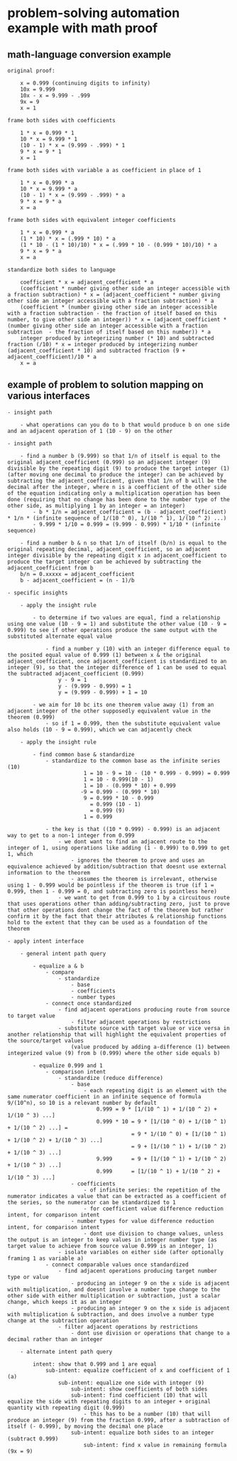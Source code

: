 # problem-solving automation example with math proof 


## math-language conversion example

	original proof:

		x = 0.999 (continuing digits to infinity)
		10x = 9.999
		10x - x = 9.999 - .999
		9x = 9
		x = 1

	frame both sides with coefficients

		1 * x = 0.999 * 1
		10 * x = 9.999 * 1
		(10 - 1) * x = (9.999 - .999) * 1
		9 * x = 9 * 1
		x = 1

	frame both sides with variable a as coefficient in place of 1

		1 * x = 0.999 * a
		10 * x = 9.999 * a
		(10 - 1) * x = (9.999 - .999) * a
		9 * x = 9 * a
		x = a

	frame both sides with equivalent integer coefficients

		1 * x = 0.999 * a
		(1 * 10) * x = (.999 * 10) * a
		(1 * 10 - (1 * 10)/10) * x = (.999 * 10 - (0.999 * 10)/10) * a
		9 * x = 9 * a
		x = a

	standardize both sides to language

		coefficient * x = adjacent_coefficient * a
		(coefficient * number giving other side an integer accessible with a fraction subtraction) * x = (adjacent_coefficient * number giving other side an integer accessible with a fraction subtraction) * a
		(coefficient * (number giving other side an integer accessible with a fraction subtraction - the fraction of itself based on this number, to give other side an integer)) * x = (adjacent_coefficient * (number giving other side an integer accessible with a fraction subtraction  - the fraction of itself based on this number)) * a
		integer produced by integerizing number (* 10) and subtracted fraction (/10) * x = integer produced by integerizing number (adjacent_coefficient * 10) and subtracted fraction (9 + adjacent_coefficient)/10 * a
		x = a


## example of problem to solution mapping on various interfaces

	- insight path
		
		- what operations can you do to b that would produce b on one side and an adjacent operation of 1 (10 - 9) on the other

	- insight path

		- find a number b (9.999) so that 1/n of itself is equal to the original adjacent_coefficient (0.999) so an adjacent integer (9) divisible by the repeating digit (9) to produce the target integer (1) (after moving one decimal to produce the integer) can be achieved by subtracting the adjacent_coefficient, given that 1/n of b will be the decimal after the integer, where n is a coefficient of the other side of the equation indicating only a multiplication operation has been done (requiring that no change has been done to the number type of the other side, as multiplying 1 by an integer = an integer)
			- b * 1/n = adjacent_coefficient = (b - adjacent_coefficient) * 1/n * (infinite sequence of 1/(10 ^ 0), 1/(10 ^ 1), 1/(10 ^ 2) ...)
			- 9.999 * 1/10 = 0.999 = (9.999 - 0.999) * 1/10 * (infinite sequence)

		- find a number b & n so that 1/n of itself (b/n) is equal to the original repeating decimal, adjacent_coefficient, so an adjacent integer divisible by the repeating digit x in adjacent_coefficient to produce the target integer can be achieved by subtracting the adjacent_coefficient from b
		b/n = 0.xxxxx = adjacent_coefficient
		b - adjacent_coefficient = (n - 1)/b

	- specific insights

		- apply the insight rule

			- to determine if two values are equal, find a relationship using one value (10 - 9 = 1) and substitute the other value (10 - 9 = 0.999) to see if other operations produce the same output with the substituted alternate equal value

				- find a number y (10) with an integer difference equal to the posited equal value of 0.999 (1) between x & the original adjacent_coefficient, once adjacent_coefficient is standardized to an integer (9), so that the integer difference of 1 can be used to equal the subtracted adjacent_coefficient (0.999)
					y - 9 = 1
					y - (9.999 - 0.999) = 1
					y = (9.999 - 0.999) + 1 = 10

			- we aim for 10 bc its one theorem value away (1) from an adjacent integer of the other supposedly equivalent value in the theorem (0.999)
				- so if 1 = 0.999, then the substitute equivalent value also holds (10 - 9 = 0.999), which we can adjacently check

		- apply the insight rule

			- find common base & standardize
				- standardize to the common base as the infinite series (10)
							1 = 10 - 9 = 10 - (10 * 0.999 - 0.999) = 0.999
					        1 = 10 - 0.999(10 - 1) 
					        1 = 10 - (0.999 * 10) + 0.999
						   -9 = 0.999 - (0.999 * 10)
							9 = 0.999 * 10 - 0.999 
							  = 0.999 (10 - 1)
							  = 0.999 (9)
							1 = 0.999

				- the key is that ((10 * 0.999) - 0.999) is an adjacent way to get to a non-1 integer from 0.999 
					- we dont want to find an adjacent route to the integer of 1, using operations like adding (1 - 0.999) to 0.999 to get 1, which 
						- ignores the theorem to prove and uses an equivalence achieved by addition/subtraction that doesnt use external information to the theorem
						- assumes the theorem is irrelevant, otherwise using 1 - 0.999 would be pointless if the theorem is true (if 1 = 0.999, then 1 - 0.999 = 0, and subtracting zero is pointless here)
					- we want to get from 0.999 to 1 by a circuitous route that uses operations other than adding/subtracting zero, just to prove that other operations dont change the fact of the theorem but rather confirm it by the fact that their attributes & relationship functions hold to the extent that they can be used as a foundation of the theorem

	- apply intent interface

		- general intent path query

			- equalize a & b
				- compare
					- standardize
						- base
						- coefficients
						- number types
				- connect once standardized
					- find adjacent operations producing route from source to target value
						- filter adjacent operations by restrictions
					- substitute source with target value or vice versa in another relationship that will highlight the equivalent properties of the source/target values
						(value produced by adding a-difference (1) between integerized value (9) from b (0.999) where the other side equals b)

			- equalize 0.999 and 1
				- comparison intent
					- standardize (reduce difference)
						- base
							- each repeating digit is an element with the same numerator coefficient in an infinite sequence of formula 9/(10^n), so 10 is a relevant number by default
								0.999 = 9 * [1/(10 ^ 1) + 1/(10 ^ 2) + 1/(10 ^ 3) ...]
								0.999 * 10 = 9 * [1/(10 ^ 0) + 1/(10 ^ 1) + 1/(10 ^ 2) ...] = 
										   = 9 * 1/(10 ^ 0) + [1/(10 ^ 1) + 1/(10 ^ 2) + 1/(10 ^ 3) ...]
										   = 9 + [1/(10 ^ 1) + 1/(10 ^ 2) + 1/(10 ^ 3) ...]
							    9.999      = 9 + [1/(10 ^ 1) + 1/(10 ^ 2) + 1/(10 ^ 3) ...]
							    0.999      = [1/(10 ^ 1) + 1/(10 ^ 2) + 1/(10 ^ 3) ...]
						- coefficients
							- of infinite series: the repetition of the numerator indicates a value that can be extracted as a coefficient of the series, so the numerator can be standardized to 1
							- for coefficient value difference reduction intent, for comparison intent
						- number types for value difference reduction intent, for comparison intent
							- dont use division to change values, unless the output is an integer to keep values in integer number type (as target value to achieve from source value 0.999 is an integer, 1)
					- isolate variables on either side (after optionally framing 1 as variable a)
				- connect comparable values once standardized
					- find adjacent operations producing target number type or value
						- producing an integer 9 on the x side is adjacent with multiplication, and doesnt involve a number type change to the other side with either multiplication or subtraction, just a scalar change, which keeps it as an integer
						- producing an integer 9 on the x side is adjacent with multiplication & subtraction, and does involve a number type change at the subtraction operation
					- filter adjacent operations by restrictions
						- dont use division or operations that change to a decimal rather than an integer

		- alternate intent path query

			intent: show that 0.999 and 1 are equal
				sub-intent: equalize coefficient of x and coefficient of 1 (a)
					sub-intent: equalize one side with integer (9)
						sub-intent: show coefficients of both sides
						sub-intent: find coefficient (10) that will equalize the side with repeating digits to an integer + original quantity with repeating digit (0.999)
							- this has to be a number (10) that will produce an integer (9) from the fraction 0.999, after a subtraction of itself (- 0.999), by moving the decimal one place
						sub-intent: equalize both sides to an integer (subtract 0.999)
							sub-intent: find x value in remaining formula (9x = 9)
